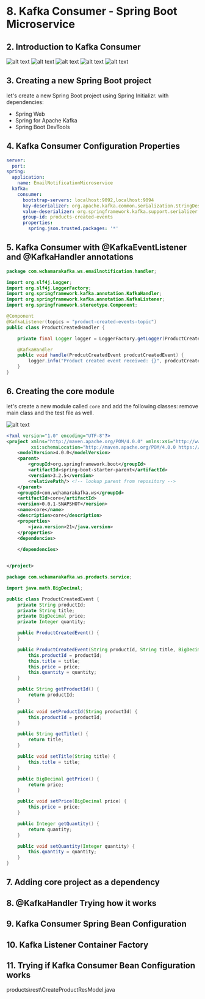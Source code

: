 # 8. Kafka Consumer - Spring Boot Microservice

## 2. Introduction to Kafka Consumer

![alt text](image.png)
![alt text](image-1.png)
![alt text](image-2.png)
![alt text](image-3.png)
![alt text](image-4.png)

## 3. Creating a new Spring Boot project

let's create a new Spring Boot project using Spring Initializr. with dependencies:

- Spring Web
- Spring for Apache Kafka
- Spring Boot DevTools

## 4. Kafka Consumer Configuration Properties

```yaml
server:
  port:
spring:
  application:
    name: EmailNotificationMicroservice
  kafka:
    consumer:
      bootstrap-servers: localhost:9092,localhost:9094
      key-deserializer: org.apache.kafka.common.serialization.StringDeserializer
      value-deserializer: org.springframework.kafka.support.serializer.JsonDeserializer
      group-id: products-created-events
      properties:
        spring.json.trusted.packages: '*'

```

## 5. Kafka Consumer with @KafkaEventListener and @KafkaHandler annotations

```java
package com.wchamarakafka.ws.emailnotification.handler;

import org.slf4j.Logger;
import org.slf4j.LoggerFactory;
import org.springframework.kafka.annotation.KafkaHandler;
import org.springframework.kafka.annotation.KafkaListener;
import org.springframework.stereotype.Component;

@Component
@KafkaListener(topics = "product-created-events-topic")
public class ProductCreatedHandler {

    private final Logger logger = LoggerFactory.getLogger(ProductCreatedHandler.class);

    @KafkaHandler
    public void handle(ProdcutCreatedEvent prodcutCreatedEvent) {
        logger.info("Product created event received: {}", prodcutCreatedEvent.getTitle());
    }
}

```

## 6. Creating the core module

let's create a new module called `core` and add the following classes:
remove main class and the test file as well.

![alt text](image-5.png)

```xml
<?xml version="1.0" encoding="UTF-8"?>
<project xmlns="http://maven.apache.org/POM/4.0.0" xmlns:xsi="http://www.w3.org/2001/XMLSchema-instance"
         xsi:schemaLocation="http://maven.apache.org/POM/4.0.0 https://maven.apache.org/xsd/maven-4.0.0.xsd">
    <modelVersion>4.0.0</modelVersion>
    <parent>
        <groupId>org.springframework.boot</groupId>
        <artifactId>spring-boot-starter-parent</artifactId>
        <version>3.2.5</version>
        <relativePath/> <!-- lookup parent from repository -->
    </parent>
    <groupId>com.wchamarakafka.ws</groupId>
    <artifactId>core</artifactId>
    <version>0.0.1-SNAPSHOT</version>
    <name>core</name>
    <description>core</description>
    <properties>
        <java.version>21</java.version>
    </properties>
    <dependencies>
       
    </dependencies>


</project>
```

```java
package com.wchamarakafka.ws.products.service;

import java.math.BigDecimal;

public class ProductCreatedEvent {
    private String productId;
    private String title;
    private BigDecimal price;
    private Integer quantity;

    public ProductCreatedEvent() {
    }

    public ProductCreatedEvent(String productId, String title, BigDecimal price, Integer quantity) {
        this.productId = productId;
        this.title = title;
        this.price = price;
        this.quantity = quantity;
    }

    public String getProductId() {
        return productId;
    }

    public void setProductId(String productId) {
        this.productId = productId;
    }

    public String getTitle() {
        return title;
    }

    public void setTitle(String title) {
        this.title = title;
    }

    public BigDecimal getPrice() {
        return price;
    }

    public void setPrice(BigDecimal price) {
        this.price = price;
    }

    public Integer getQuantity() {
        return quantity;
    }

    public void setQuantity(Integer quantity) {
        this.quantity = quantity;
    }
}

```

## 7. Adding core project as a dependency

## 8. @KafkaHandler Trying how it works

## 9. Kafka Consumer Spring Bean Configuration

## 10. Kafka Listener Container Factory

## 11. Trying if Kafka Consumer Bean Configuration works

products\rest\CreateProductResModel.java
